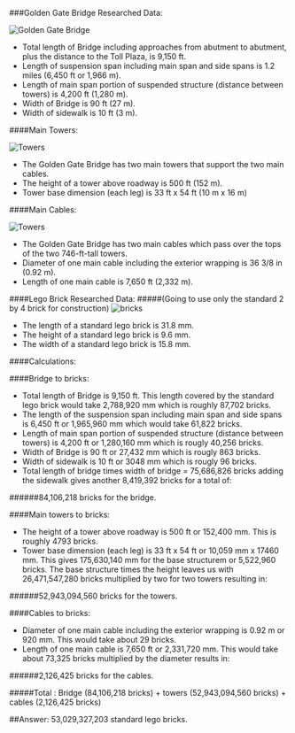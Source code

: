 ###Golden Gate Bridge Researched Data:

![Golden Gate Bridge](http://www.destination360.com/north-america/us/california/san-francisco/images/s/golden-gate-bridge-history.jpg)

* Total length of Bridge including approaches from abutment to abutment, plus the distance to the Toll Plaza, is 9,150 ft.
* Length of suspension span including main span and side spans is 1.2 miles (6,450 ft or 1,966 m).
* Length of main span portion of suspended structure (distance between towers) is 4,200 ft (1,280 m).
* Width of Bridge is 90 ft (27 m).
* Width of sidewalk is 10 ft (3 m).

####Main Towers:

![Towers](http://www.ritchiewiki.com/wiki/files/thumb/Golden_Gate_Bridge_-_looking_up.jpg/300px-Golden_Gate_Bridge_-_looking_up.jpg)

* The Golden Gate Bridge has two main towers that support the two main cables.
* The height of a tower above roadway is 500 ft (152 m).
* Tower base dimension (each leg) is 33 ft x 54 ft (10 m x 16 m)

####Main Cables:

![Towers](http://www.goldengatebridge.org/photos/images/painters_skybox2.jpg)

* The Golden Gate Bridge has two main cables which pass over the tops of the two 746-ft-tall towers.
* Diameter of one main cable including the exterior wrapping is 36 3/8 in (0.92 m).
* Length of one main cable is 7,650 ft (2,332 m).

####Lego Brick Researched Data:
#####(Going to use only the standard 2 by 4 brick for construction)
![bricks](http://freedom-muse.com/wp-content/uploads/2014/12/Lego-Brick.jpg)

* The length of a standard lego brick is 31.8 mm.
* The height of a standard lego brick is 9.6 mm.
* The width of a standard lego brick is 15.8 mm.

####Calculations:

####Bridge to bricks:

* Total length of Bridge is 9,150 ft. This length covered by the standard lego brick would take 2,788,920 mm which is roughly 87,702 bricks.
* The length of the suspension span including main span and side spans is 6,450 ft or 1,965,960 mm which would take 61,822 bricks.
* Length of main span portion of suspended structure (distance between towers) is 4,200 ft or 1,280,160 mm which is rougly 40,256 bricks.
* Width of Bridge is 90 ft or 27,432 mm which is rougly 863 bricks. 
* Width of sidewalk is 10 ft or 3048 mm which is rougly 96 bricks.
* Total length of bridge times width of bridge = 75,686,826 bricks adding the sidewalk gives another 8,419,392 bricks for a total of:

######84,106,218 bricks for the bridge.

####Main towers to bricks:
* The height of a tower above roadway is 500 ft or 152,400 mm. This is roughly 4793 bricks. 
* Tower base dimension (each leg) is 33 ft x 54 ft or 10,059 mm x 17460 mm. This gives 175,630,140 mm for the base structurem or 5,522,960 bricks. The base structure times the height leaves us with 26,471,547,280 bricks multiplied by two for two towers resulting in:

######52,943,094,560 bricks for the towers.

####Cables to bricks:
* Diameter of one main cable including the exterior wrapping is 0.92 m or 920 mm. This would take about 29 bricks.
* Length of one main cable is 7,650 ft or 2,331,720 mm. This would take about 73,325 bricks multiplied by the diameter results in:

######2,126,425 bricks for the cables.

#####Total : Bridge (84,106,218 bricks) + towers (52,943,094,560 bricks) + cables (2,126,425 bricks) 

##Answer: 53,029,327,203 standard lego bricks.


